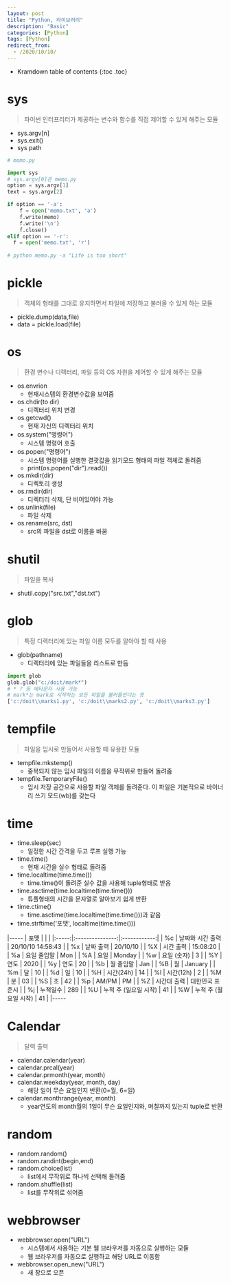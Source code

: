 ```yaml
---
layout: post
title: "Python, 라이브러리"
description: "Basic"
categories: [Python]
tags: [Python]
redirect_from:
  - /2020/10/10/
---
```


* Kramdown table of contents
{:toc .toc}

# sys
> 파이썬 인터프리터가 제공하는 변수와 함수를 직접 제어할 수 있게 해주는 모듈    
- sys.argv[n]
- sys.exit()
- sys path
~~~ python
# momo.py

import sys
# sys.argv[0]은 memo.py
option = sys.argv[1]
text = sys.argv[2]

if option == '-a':
    f = open('memo.txt', 'a')
    f.write(memo)
    f.write('\n')
    f.close()
elif option == '-r':
  f = open('memo.txt', 'r')
  
# python memo.py -a "Life is too short"  
~~~
# pickle
> 객체의 형태를 그대로 유지하면서 파일에 저장하고 불러올 수 있게 하는 모듈    
- pickle.dump(data,file)
- data = pickle.load(file)

# os
>  환경 변수나 디렉터리, 파일 등의 OS 자원을 제어할 수 있게 해주는 모듈
- os.envrion
  + 현재시스템의 환경변수값을 보여줌
- os.chdir(to dir)
  + 디렉터리 위치 변경
- os.getcwd()
  + 현재 자신의 디렉터리 위치
- os.system("명령어")
  + 시스템 명령어 호출
- os.popen("명령어")
  + 시스템 명령어를 실행한 결괏값을 읽기모드 형태의 파일 객체로 돌려줌
  + print(os.popen("dir").read())
- os.mkdir(dir)
  + 디렉토리 생성
- os.rmdir(dir)
  + 디렉터리 삭제, 단 비어있어야 가능
- os.unlink(file)
  + 파일 삭제
- os.rename(src, dst)
  + src의 파일을 dst로 이름을 바꿈

# shutil
> 파일을 복사
- shutil.copy("src.txt","dst.txt")

# glob
> 특정 디렉터리에 있는 파일 이름 모두를 알아야 할 때 사용
- glob(pathname)
  + 디렉터리에 있는 파일들을 리스트로 만듬
~~~ python
import glob
glob.glob("c:/doit/mark*")  
# * ? 등 메타문자 사용 가능
# mark*는 mark로 시작하는 모든 파일을 불러들인다는 뜻
['c:/doit\\marks1.py', 'c:/doit\\marks2.py', 'c:/doit\\marks3.py']
~~~
# tempfile
> 파일을 임시로 만들어서 사용할 때 유용한 모듈
- tempfile.mkstemp()
  + 중복되지 않는 임시 파일의 이름을 무작위로 만들어 돌려줌
- tempfile.TemporaryFile()
  + 임시 저장 공간으로 사용할 파일 객체를 돌려준다. 이 파일은 기본적으로 바이너리 쓰기 모드(wb)를 갖는다

# time
- time.sleep(sec)
  + 일정한 시간 간격을 두고 루프 실행 가능
- time.time()
  + 현재 시간을 실수 형태로 돌려줌
- time.localtime(time.time())
  + time.time()이 돌려준 실수 값을 사용해 tuple형태로 받음
- time.asctime(time.localtime(time.time()))
  + 튜플형태의 시간을 문자열로 알아보기 쉽게 반환
- time.ctime()
  + time.asctime(time.localtime(time.time()))과 같음
- time.strftime('포맷', localtime(time.time()))


|-----
| 포맷 |  |  |
|:-----:|:---------------:|:------------:|
| %c  | 날짜와 시간 출력  | 20/10/10  14:58:43  |
| %x  | 날짜 출력 | 20/10/10  |
| %X  | 시간 출력 | 15:08:20  |
| %a  | 요일 줄임말 | Mon |
| %A  | 요일  | Monday |
| %w  | 요일 (숫자) | 3 |
| %Y  | 연도  | 2020  |
| %y  | 연도  | 20  |
| %b  | 월 줄임말 | Jan |
| %B  | 월 | January  |
| %m  | 달  | 10  |
| %d  | 일  | 10  |
| %H  | 시간(24h) | 14  |
| %l  | 시간(12h) | 2 |
| %M  | 분  | 03  |
| %S  | 초  | 42  |
| %p  | AM/PM | PM  |
| %Z  | 시간대 출력 | 대한민국 표준시 |
| %j  | 누적일수  | 289 |
| %U  | 누적 주 (일요일 시작) | 41  |
| %W  | 누적 주 (월요일 시작) | 41  |
|-----

# Calendar    
> 달력 출력    

- calendar.calendar(year)    
- calendar.prcal(year)    
- calendar.prmonth(year, month)    
- calendar.weekday(year, month, day)    
  + 해당 일이 무슨 요일인지 반환(0=월, 6=일)    
- calendar.monthrange(year, month)    
  + year연도의 month월의 1일이 무슨 요일인지와, 며칠까지 있는지 tuple로 반환     

# random    
 
- random.random()
- random.randint(begin,end)
- random.choice(list)
  + list에서 무작위로 하나씩 선택해 돌려줌
- random.shuffle(list)
  + list를 무작위로 섞어줌

# webbrowser    

- webbrowser.open("URL")
  + 시스템에서 사용하는 기본 웹 브라우저를 자동으로 실행하는 모듈
  + 웹 브라우저를 자동으로 실행하고 해당 URL로 이동함
- webbrowser.open_new("URL")
  + 새 창으로 오픈
